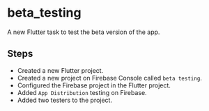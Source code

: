 # beta_testing

A new Flutter task to test the beta version of the app.

## Steps

- Created a new Flutter project.
- Created a new project on Firebase Console called `beta testing`.
- Configured the Firebase project in the Flutter project.
- Added `App Distribution` testing on Firebase.
- Added two testers to the project.
